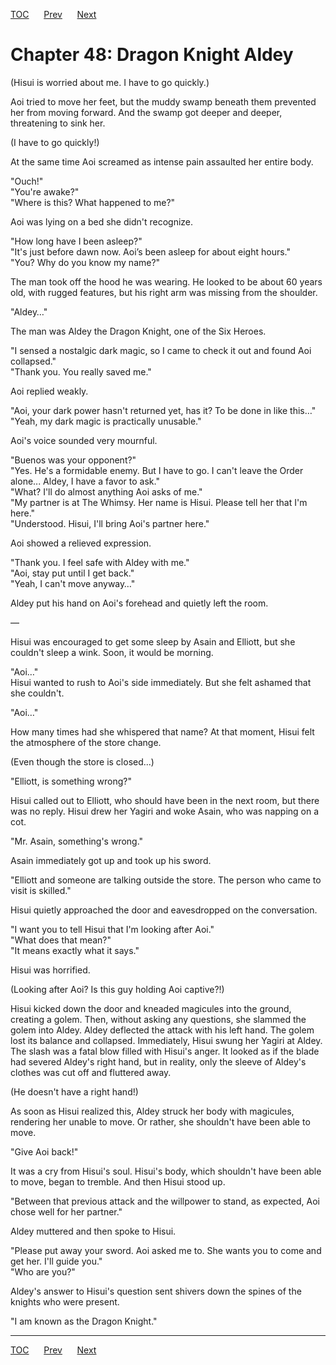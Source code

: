 [TOC](../readme.md)&nbsp;&nbsp;&nbsp;&nbsp;&nbsp;&nbsp;[Prev](section_0018.md)&nbsp;&nbsp;&nbsp;&nbsp;&nbsp;&nbsp;[Next](section_0020.md)



# Chapter 48: Dragon Knight Aldey

(Hisui is worried about me. I have to go quickly.)  
  
Aoi tried to move her feet, but the muddy swamp beneath them prevented
her from moving forward. And the swamp got deeper and deeper,
threatening to sink her.  
  
(I have to go quickly!)  
  
At the same time Aoi screamed as intense pain assaulted her entire
body.  
  
"Ouch!"  
"You're awake?"  
"Where is this? What happened to me?"  
  
Aoi was lying on a bed she didn't recognize.  
  
"How long have I been asleep?"  
"It's just before dawn now. Aoi’s been asleep for about eight hours."  
"You? Why do you know my name?"  
  
The man took off the hood he was wearing. He looked to be about 60 years
old, with rugged features, but his right arm was missing from the
shoulder.  
  
"Aldey…"  
  
The man was Aldey the Dragon Knight, one of the Six Heroes.  
  
"I sensed a nostalgic dark magic, so I came to check it out and found
Aoi collapsed."  
"Thank you. You really saved me."  
  
Aoi replied weakly.  
  
"Aoi, your dark power hasn't returned yet, has it? To be done in like
this…"  
"Yeah, my dark magic is practically unusable."  
  
Aoi's voice sounded very mournful.  
  
"Buenos was your opponent?"  
"Yes. He's a formidable enemy. But I have to go. I can't leave the Order
alone... Aldey, I have a favor to ask."  
"What? I'll do almost anything Aoi asks of me."  
"My partner is at The Whimsy. Her name is Hisui. Please tell her that
I'm here."  
"Understood. Hisui, I'll bring Aoi's partner here."  
  
Aoi showed a relieved expression.  
  
"Thank you. I feel safe with Aldey with me."  
"Aoi, stay put until I get back."  
"Yeah, I can't move anyway…"  
  
Aldey put his hand on Aoi's forehead and quietly left the room.  
  
—  
  
Hisui was encouraged to get some sleep by Asain and Elliott, but she
couldn't sleep a wink. Soon, it would be morning.  
  
"Aoi…"  
Hisui wanted to rush to Aoi's side immediately. But she felt ashamed
that she couldn't.  
  
"Aoi…"  
  
How many times had she whispered that name? At that moment, Hisui felt
the atmosphere of the store change.  
  
(Even though the store is closed...)  
  
"Elliott, is something wrong?"  
  
Hisui called out to Elliott, who should have been in the next room, but
there was no reply. Hisui drew her Yagiri and woke Asain, who was
napping on a cot.  
  
"Mr. Asain, something's wrong."  
  
Asain immediately got up and took up his sword.  
  
"Elliott and someone are talking outside the store. The person who came
to visit is skilled."  
  
Hisui quietly approached the door and eavesdropped on the
conversation.  
  
"I want you to tell Hisui that I'm looking after Aoi."  
"What does that mean?"  
"It means exactly what it says."  
  
Hisui was horrified.  
  
(Looking after Aoi? Is this guy holding Aoi captive?!)  
  
Hisui kicked down the door and kneaded magicules into the ground,
creating a golem. Then, without asking any questions, she slammed the
golem into Aldey. Aldey deflected the attack with his left hand. The
golem lost its balance and collapsed. Immediately, Hisui swung her
Yagiri at Aldey. The slash was a fatal blow filled with Hisui's anger.
It looked as if the blade had severed Aldey's right hand, but in
reality, only the sleeve of Aldey's clothes was cut off and fluttered
away.  
  
(He doesn't have a right hand!)  
  
As soon as Hisui realized this, Aldey struck her body with magicules,
rendering her unable to move. Or rather, she shouldn't have been able to
move.  
  
"Give Aoi back!"  
  
It was a cry from Hisui's soul. Hisui's body, which shouldn't have been
able to move, began to tremble. And then Hisui stood up.  
  
"Between that previous attack and the willpower to stand, as expected,
Aoi chose well for her partner."  
  
Aldey muttered and then spoke to Hisui.  
  
"Please put away your sword. Aoi asked me to. She wants you to come and
get her. I'll guide you."  
"Who are you?"  
  
Aldey's answer to Hisui's question sent shivers down the spines of the
knights who were present.  
  
"I am known as the Dragon Knight."  
  
  
  


---
[TOC](../readme.md)&nbsp;&nbsp;&nbsp;&nbsp;&nbsp;&nbsp;[Prev](section_0018.md)&nbsp;&nbsp;&nbsp;&nbsp;&nbsp;&nbsp;[Next](section_0020.md)

